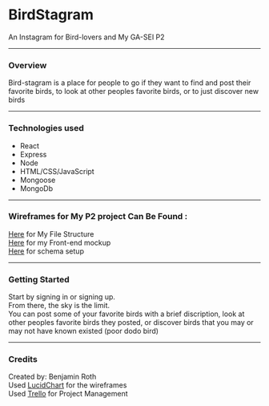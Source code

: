 # BirdStagram
An Instagram for Bird-lovers and My GA-SEI P2
***

### Overview

Bird-stagram is a place for people to go if they want to find and post their favorite birds,  to look at other peoples favorite birds, or to just discover new birds 
***
### Technologies used
* React
* Express
* Node
* HTML/CSS/JavaScript
* Mongoose
* MongoDb
***
### Wireframes for My P2 project Can Be Found :

[Here](https://lucid.app/lucidchart/94e59b58-89b6-4744-ad19-bc83022767f3/edit) for My File Structure
<br>
[Here](https://lucid.app/lucidchart/5724392f-2f96-49f2-b31f-afc29d14d982/edit?page=0_0#?folder_id=home&browser=icon) for my Front-end mockup 
 <br>
 [Here](https://lucid.app/lucidchart/547f1cca-02c7-45e6-b395-3e3ad5e260eb/edit?beaconFlowId=DB6EB7F6416D073E&page=0_0#?folder_id=home&browser=icon) for schema setup
***
### Getting Started
Start by signing in or signing up. <br>
From there, the sky is the limit. <br> 
You can post some of your favorite birds with a brief discription, look at other peoples favorite birds they posted, or discover birds that you may or may not have known existed (poor dodo bird)
***
### Credits
Created by: Benjamin Roth <br>
Used [LucidChart](https://www.lucidchart.com/pages/landing?utm_source=google&utm_medium=cpc&utm_campaign=en_unitedstates_desktop_branded_x_exact&km_CPC_CampaignId=1457964857&km_CPC_AdGroupID=57044764032&km_CPC_Keyword=lucid%20chart&km_CPC_MatchType=e&km_CPC_ExtensionID=&km_CPC_Network=g&km_CPC_AdPosition=&km_CPC_Creative=442433231228&km_CPC_TargetID=aud-552508845282:kwd-55720648523&km_CPC_Country=9026808&km_CPC_Device=c&km_CPC_placement=&km_CPC_target=&mkwid=saGRaeFKN_pcrid_442433231228_pkw_lucid%20chart_pmt_e_pdv_c_slid__pgrid_57044764032_ptaid_aud-552508845282:kwd-55720648523_&gclid=CjwKCAiAkan9BRAqEiwAP9X6USUmcj86fZcHNK0YNpbVCMyFf21gGMXjqlLxeriX5PRWR9rKcxGZrBoCuQ0QAvD_BwE) for the wireframes <br>
Used [Trello](www.trello.com) for Project Management
